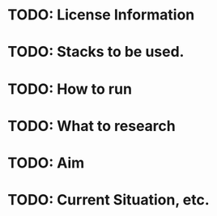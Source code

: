 # TODO: License Information
# TODO: Stacks to be used.
# TODO: How to run
# TODO: What to research
# TODO: Aim
# TODO: Current Situation, etc.